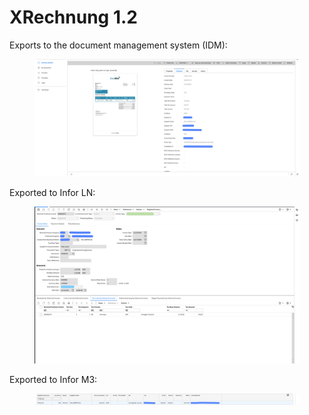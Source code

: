 # XRechnung 1.2

Exports to the document management system (IDM):

<figure><img src="../../../../../../.gitbook/assets/image (3) (1).png" alt=""><figcaption></figcaption></figure>

Exported to Infor LN:

<figure><img src="../../../../../../.gitbook/assets/image (360).png" alt=""><figcaption></figcaption></figure>

Exported to Infor M3:

<figure><img src="../../../../../../.gitbook/assets/image (1) (1) (1).png" alt=""><figcaption></figcaption></figure>

